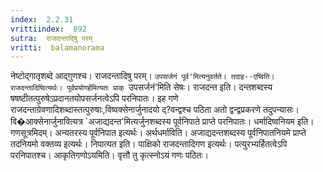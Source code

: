 ```yaml
---
index:  2.2.31
vrittiindex:  892
sutra:  राजदन्तादिषु परम्
vritti:  balamanorama 
---
```


नेष्टोद्गातृशब्दे आद्गुणश्च। राजदन्तादिषु परम्। `उपसर्जनं पूर्व'मित्यनुवर्तते। तदाह--एष्विति। राजदन्तादिष्वित्यर्थः। पूर्वप्रयोगर्हमित्यतः प्राक् `उपसर्जनं'मिति सेषः। राजदन्त इति। दन्तशब्दस्य षषष्टीतत्पुरुषेऽप्रदानतयोपसर्जनत्वेऽपि परनिपातः। इह गणे राजदन्ताग्रेवणादिशब्दास्तत्पुरुषाः,विष्वक्सेनार्जुनादयो द्?वन्द्वश्च पठिता अतो द्वन्द्वप्रकरणे तदुपन्यासः। वि�आक्सेनार्जुनावित्यत्र `अजाद्यदन्त'मित्यर्जुनशब्दस्य पूर्वनिपाते प्राप्ते परनिपातः। धर्मादिष्वनियम इति। गणसूत्रमिदम्। अन्यतरस्य पूर्वनिपात इत्यर्थः। अर्थधर्माविति। अजाद्यदन्तशब्दस्य पूर्वनिपातनियमे प्राप्ते तदनियमो वक्तव्य इत्यर्थः। निपात्यत इति। पाक्षिको राजदन्तादिगण इत्यर्थः। पत्युरभ्यर्हितत्वेऽपि परनिपातश्च। आकृतिगणोऽयमिति। वृत्तौ तु कृत्स्नोऽयं गणः पठितः।

